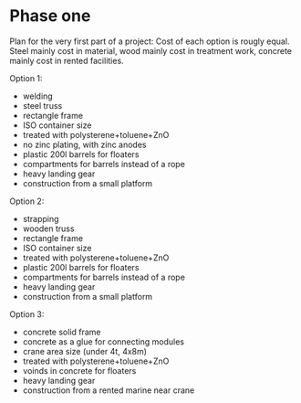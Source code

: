 # Phase one
Plan for the very first part of a project:
Cost of each option is rougly equal. Steel mainly cost in material, wood mainly cost in treatment work, concrete mainly cost in rented facilities.

Option 1:
* welding
* steel truss
* rectangle frame
* ISO container size
* treated with polysterene+toluene+ZnO
* no zinc plating, with zinc anodes
* plastic 200l barrels for floaters
* compartments for barrels instead of a rope
* heavy landing gear
* construction from a small platform

Option 2:
* strapping
* wooden truss
* rectangle frame
* ISO container size
* treated with polysterene+toluene+ZnO
* plastic 200l barrels for floaters
* compartments for barrels instead of a rope
* heavy landing gear
* construction from a small platform

Option 3:
* concrete solid frame
* concrete as a glue for connecting modules
* crane area size (under 4t, 4x8m)
* treated with polysterene+toluene+ZnO
* voinds in concrete for floaters
* heavy landing gear
* construction from a rented marine near crane
